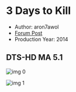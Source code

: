 # 3 Days to Kill

* Author: aron7awol
* [Forum Post](https://www.avsforum.com/threads/bass-eq-for-filtered-movies.2995212/post-57157652)
* Production Year: 2014

## DTS-HD MA 5.1

![img 0](https://i.imgur.com/ph8Yyn5.jpg)

![img 1](https://i.imgur.com/oJWQZX8.jpg)


